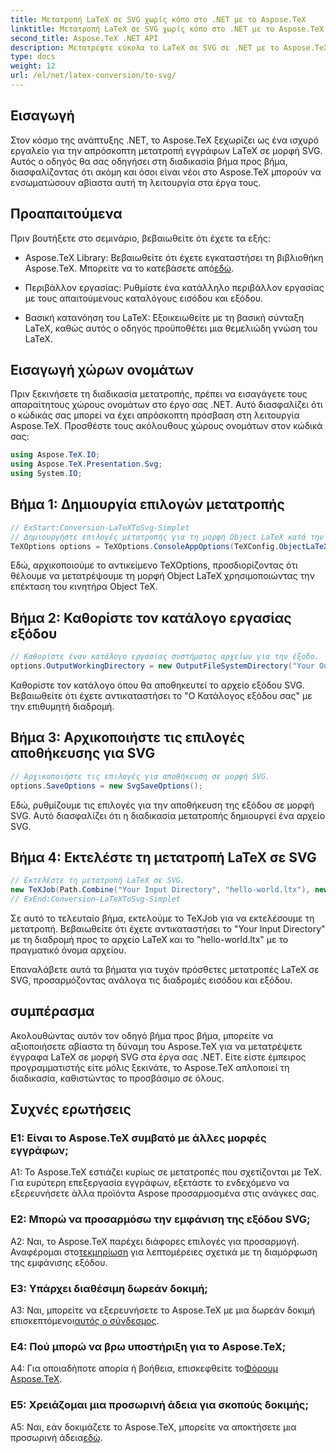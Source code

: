 ```yaml
---
title: Μετατροπή LaTeX σε SVG χωρίς κόπο στο .NET με το Aspose.TeX
linktitle: Μετατροπή LaTeX σε SVG χωρίς κόπο στο .NET με το Aspose.TeX
second_title: Aspose.TeX .NET API
description: Μετατρέψτε εύκολα το LaTeX σε SVG σε .NET με το Aspose.TeX. Βελτιώστε την επεξεργασία των εγγράφων σας με αυτήν τη διαισθητική και ισχυρή βιβλιοθήκη.
type: docs
weight: 12
url: /el/net/latex-conversion/to-svg/
---
```

## Εισαγωγή

Στον κόσμο της ανάπτυξης .NET, το Aspose.TeX ξεχωρίζει ως ένα ισχυρό εργαλείο για την απρόσκοπτη μετατροπή εγγράφων LaTeX σε μορφή SVG. Αυτός ο οδηγός θα σας οδηγήσει στη διαδικασία βήμα προς βήμα, διασφαλίζοντας ότι ακόμη και όσοι είναι νέοι στο Aspose.TeX μπορούν να ενσωματώσουν αβίαστα αυτή τη λειτουργία στα έργα τους.

## Προαπαιτούμενα

Πριν βουτήξετε στο σεμινάριο, βεβαιωθείτε ότι έχετε τα εξής:

-  Aspose.TeX Library: Βεβαιωθείτε ότι έχετε εγκαταστήσει τη βιβλιοθήκη Aspose.TeX. Μπορείτε να το κατεβάσετε από[εδώ](https://releases.aspose.com/tex/net/).

- Περιβάλλον εργασίας: Ρυθμίστε ένα κατάλληλο περιβάλλον εργασίας με τους απαιτούμενους καταλόγους εισόδου και εξόδου.

- Βασική κατανόηση του LaTeX: Εξοικειωθείτε με τη βασική σύνταξη LaTeX, καθώς αυτός ο οδηγός προϋποθέτει μια θεμελιώδη γνώση του LaTeX.

## Εισαγωγή χώρων ονομάτων

Πριν ξεκινήσετε τη διαδικασία μετατροπής, πρέπει να εισαγάγετε τους απαραίτητους χώρους ονομάτων στο έργο σας .NET. Αυτό διασφαλίζει ότι ο κώδικάς σας μπορεί να έχει απρόσκοπτη πρόσβαση στη λειτουργία Aspose.TeX. Προσθέστε τους ακόλουθους χώρους ονομάτων στον κώδικά σας:

```csharp
using Aspose.TeX.IO;
using Aspose.TeX.Presentation.Svg;
using System.IO;
```

## Βήμα 1: Δημιουργία επιλογών μετατροπής

```csharp
// ExStart:Conversion-LaTeXToSvg-Simplet
// Δημιουργήστε επιλογές μετατροπής για τη μορφή Object LaTeX κατά την επέκταση κινητήρα Object TeX.
TeXOptions options = TeXOptions.ConsoleAppOptions(TeXConfig.ObjectLaTeX);
```

Εδώ, αρχικοποιούμε το αντικείμενο TeXOptions, προσδιορίζοντας ότι θέλουμε να μετατρέψουμε τη μορφή Object LaTeX χρησιμοποιώντας την επέκταση του κινητήρα Object TeX.

## Βήμα 2: Καθορίστε τον κατάλογο εργασίας εξόδου

```csharp
// Καθορίστε έναν κατάλογο εργασίας συστήματος αρχείων για την έξοδο.
options.OutputWorkingDirectory = new OutputFileSystemDirectory("Your Output Directory");
```

Καθορίστε τον κατάλογο όπου θα αποθηκευτεί το αρχείο εξόδου SVG. Βεβαιωθείτε ότι έχετε αντικαταστήσει το "Ο Κατάλογος εξόδου σας" με την επιθυμητή διαδρομή.

## Βήμα 3: Αρχικοποιήστε τις επιλογές αποθήκευσης για SVG

```csharp
// Αρχικοποιήστε τις επιλογές για αποθήκευση σε μορφή SVG.
options.SaveOptions = new SvgSaveOptions();
```

Εδώ, ρυθμίζουμε τις επιλογές για την αποθήκευση της εξόδου σε μορφή SVG. Αυτό διασφαλίζει ότι η διαδικασία μετατροπής δημιουργεί ένα αρχείο SVG.

## Βήμα 4: Εκτελέστε τη μετατροπή LaTeX σε SVG

```csharp
// Εκτελέστε τη μετατροπή LaTeX σε SVG.
new TeXJob(Path.Combine("Your Input Directory", "hello-world.ltx"), new SvgDevice(), options).Run();
// ExEnd:Conversion-LaTeXToSvg-Simplet
```

Σε αυτό το τελευταίο βήμα, εκτελούμε το TeXJob για να εκτελέσουμε τη μετατροπή. Βεβαιωθείτε ότι έχετε αντικαταστήσει το "Your Input Directory" με τη διαδρομή προς το αρχείο LaTeX και το "hello-world.ltx" με το πραγματικό όνομα αρχείου.

Επαναλάβετε αυτά τα βήματα για τυχόν πρόσθετες μετατροπές LaTeX σε SVG, προσαρμόζοντας ανάλογα τις διαδρομές εισόδου και εξόδου.

## συμπέρασμα

Ακολουθώντας αυτόν τον οδηγό βήμα προς βήμα, μπορείτε να αξιοποιήσετε αβίαστα τη δύναμη του Aspose.TeX για να μετατρέψετε έγγραφα LaTeX σε μορφή SVG στα έργα σας .NET. Είτε είστε έμπειρος προγραμματιστής είτε μόλις ξεκινάτε, το Aspose.TeX απλοποιεί τη διαδικασία, καθιστώντας το προσβάσιμο σε όλους.

## Συχνές ερωτήσεις

### Ε1: Είναι το Aspose.TeX συμβατό με άλλες μορφές εγγράφων;

A1: Το Aspose.TeX εστιάζει κυρίως σε μετατροπές που σχετίζονται με TeX. Για ευρύτερη επεξεργασία εγγράφων, εξετάστε το ενδεχόμενο να εξερευνήσετε άλλα προϊόντα Aspose προσαρμοσμένα στις ανάγκες σας.

### Ε2: Μπορώ να προσαρμόσω την εμφάνιση της εξόδου SVG;

 A2: Ναι, το Aspose.TeX παρέχει διάφορες επιλογές για προσαρμογή. Αναφέρομαι στο[τεκμηρίωση](https://reference.aspose.com/tex/net/) για λεπτομέρειες σχετικά με τη διαμόρφωση της εμφάνισης εξόδου.

### Ε3: Υπάρχει διαθέσιμη δωρεάν δοκιμή;

 A3: Ναι, μπορείτε να εξερευνήσετε το Aspose.TeX με μια δωρεάν δοκιμή επισκεπτόμενοι[αυτός ο σύνδεσμος](https://releases.aspose.com/).

### Ε4: Πού μπορώ να βρω υποστήριξη για το Aspose.TeX;

 A4: Για οποιαδήποτε απορία ή βοήθεια, επισκεφθείτε το[Φόρουμ Aspose.TeX](https://forum.aspose.com/c/tex/47).

### Ε5: Χρειάζομαι μια προσωρινή άδεια για σκοπούς δοκιμής;

 A5: Ναι, εάν δοκιμάζετε το Aspose.TeX, μπορείτε να αποκτήσετε μια προσωρινή άδεια[εδώ](https://purchase.aspose.com/temporary-license/).